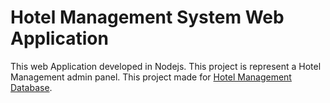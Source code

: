 # Hotel Management System Web Application

This web Application developed in Nodejs.
This project is represent a Hotel Management admin panel. 
This project made for  [Hotel Management Database](https://github.com/rgulcu1/Hotel-Management-Database).
